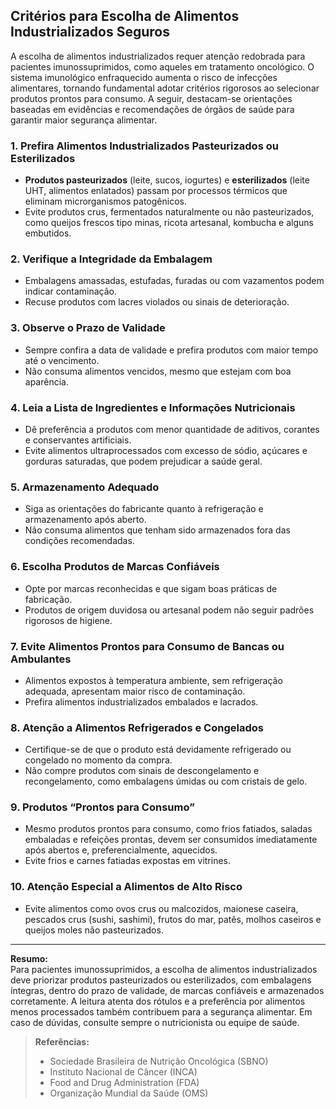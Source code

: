 
## Critérios para Escolha de Alimentos Industrializados Seguros

A escolha de alimentos industrializados requer atenção redobrada para pacientes imunossuprimidos, como aqueles em tratamento oncológico. O sistema imunológico enfraquecido aumenta o risco de infecções alimentares, tornando fundamental adotar critérios rigorosos ao selecionar produtos prontos para consumo. A seguir, destacam-se orientações baseadas em evidências e recomendações de órgãos de saúde para garantir maior segurança alimentar.

### 1. **Prefira Alimentos Industrializados Pasteurizados ou Esterilizados**

- **Produtos pasteurizados** (leite, sucos, iogurtes) e **esterilizados** (leite UHT, alimentos enlatados) passam por processos térmicos que eliminam microrganismos patogênicos.
- Evite produtos crus, fermentados naturalmente ou não pasteurizados, como queijos frescos tipo minas, ricota artesanal, kombucha e alguns embutidos.

### 2. **Verifique a Integridade da Embalagem**

- Embalagens amassadas, estufadas, furadas ou com vazamentos podem indicar contaminação.
- Recuse produtos com lacres violados ou sinais de deterioração.

### 3. **Observe o Prazo de Validade**

- Sempre confira a data de validade e prefira produtos com maior tempo até o vencimento.
- Não consuma alimentos vencidos, mesmo que estejam com boa aparência.

### 4. **Leia a Lista de Ingredientes e Informações Nutricionais**

- Dê preferência a produtos com menor quantidade de aditivos, corantes e conservantes artificiais.
- Evite alimentos ultraprocessados com excesso de sódio, açúcares e gorduras saturadas, que podem prejudicar a saúde geral.

### 5. **Armazenamento Adequado**

- Siga as orientações do fabricante quanto à refrigeração e armazenamento após aberto.
- Não consuma alimentos que tenham sido armazenados fora das condições recomendadas.

### 6. **Escolha Produtos de Marcas Confiáveis**

- Opte por marcas reconhecidas e que sigam boas práticas de fabricação.
- Produtos de origem duvidosa ou artesanal podem não seguir padrões rigorosos de higiene.

### 7. **Evite Alimentos Prontos para Consumo de Bancas ou Ambulantes**

- Alimentos expostos à temperatura ambiente, sem refrigeração adequada, apresentam maior risco de contaminação.
- Prefira alimentos industrializados embalados e lacrados.

### 8. **Atenção a Alimentos Refrigerados e Congelados**

- Certifique-se de que o produto está devidamente refrigerado ou congelado no momento da compra.
- Não compre produtos com sinais de descongelamento e recongelamento, como embalagens úmidas ou com cristais de gelo.

### 9. **Produtos “Prontos para Consumo”**

- Mesmo produtos prontos para consumo, como frios fatiados, saladas embaladas e refeições prontas, devem ser consumidos imediatamente após abertos e, preferencialmente, aquecidos.
- Evite frios e carnes fatiadas expostas em vitrines.

### 10. **Atenção Especial a Alimentos de Alto Risco**

- Evite alimentos como ovos crus ou malcozidos, maionese caseira, pescados crus (sushi, sashimi), frutos do mar, patês, molhos caseiros e queijos moles não pasteurizados.

---

**Resumo:**  
Para pacientes imunossuprimidos, a escolha de alimentos industrializados deve priorizar produtos pasteurizados ou esterilizados, com embalagens íntegras, dentro do prazo de validade, de marcas confiáveis e armazenados corretamente. A leitura atenta dos rótulos e a preferência por alimentos menos processados também contribuem para a segurança alimentar. Em caso de dúvidas, consulte sempre o nutricionista ou equipe de saúde.

> **Referências:**
> - Sociedade Brasileira de Nutrição Oncológica (SBNO)
> - Instituto Nacional de Câncer (INCA)
> - Food and Drug Administration (FDA)
> - Organização Mundial da Saúde (OMS)
```
